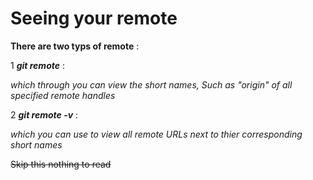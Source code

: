 # Seeing your remote 

**There are two typs of remote** :

1 ***git remote*** :

*_which through you can view the  short names, Such as "origin" of all specified remote handles_* 

2 ***git remote -v*** :

*_which you can use to view all remote URLs next to thier corresponding short names_*

~~Skip this nothing to read~~





